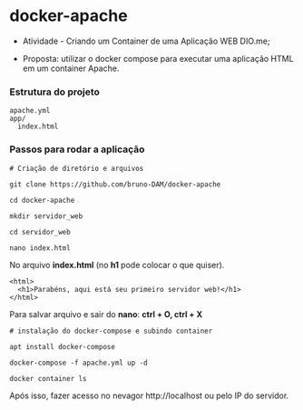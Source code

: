 # docker-apache

- Atividade  - Criando um Container de uma Aplicação WEB DIO.me;

- Proposta: utilizar o docker compose para executar uma aplicação HTML em um container Apache.

### Estrutura do projeto 
```
apache.yml
app/
  index.html
```
  

### Passos para rodar a aplicação

```
# Criação de diretório e arquivos

git clone https://github.com/bruno-DAM/docker-apache

cd docker-apache

mkdir servidor_web

cd servidor_web

nano index.html 
```

No arquivo **index.html** (no **h1** pode colocar o que quiser).

```
<html>
  <h1>Parabéns, aqui está seu primeiro servidor web!</h1>
</html>
```

Para salvar arquivo e sair do **nano**: **ctrl + O, ctrl + X**

```
# instalação do docker-compose e subindo container

apt install docker-compose

docker-compose -f apache.yml up -d

docker container ls
```

Após isso, fazer acesso no nevagor http://localhost ou pelo IP do servidor.
